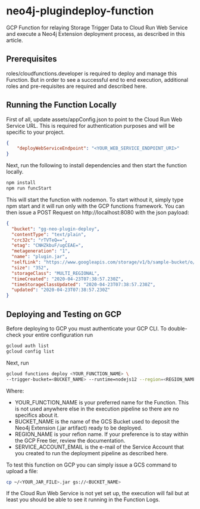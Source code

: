 # neo4j-plugindeploy-function
GCP Function for relaying Storage Trigger Data to Cloud Run Web Service and execute a Neo4j Extension deployment process, as described in this article.
## Prerequisites
roles/cloudfunctions.developer is required to deploy and manage this Function. But in order to see a successful end to end execution, additional roles and pre-requisites are required and described here. 
## Running the Function Locally
First of all, update assets/appConfig.json to point to the Cloud Run Web Service URL. This is required for authentication purposes and will be specific to your project.
```json
{
    "deployWebServiceEndpoint": "<YOUR_WEB_SERVICE_ENDPOINT_URI>"
}
```
Next, run the following to install dependencies and then start the function locally.
```bash
npm install
npm run funcStart
```
This will start the function with nodemon. To start without it, simply type npm start and it will run only with the GCP functions framework.
You can then issue a POST Request on http://localhost:8080 with the json payload:
```json
{
  "bucket": "gg-neo-plugin-deploy",
  "contentType": "text/plain",
  "crc32c": "rTVTeQ==",
  "etag": "CNHZkbuF/ugCEAE=",
  "metageneration": "1",
  "name": "plugin.jar",
  "selfLink": "https://www.googleapis.com/storage/v1/b/sample-bucket/o/folder/Test.cs",
  "size": "352",
  "storageClass": "MULTI_REGIONAL",
  "timeCreated": "2020-04-23T07:38:57.230Z",
  "timeStorageClassUpdated": "2020-04-23T07:38:57.230Z",
  "updated": "2020-04-23T07:38:57.230Z"
}
```
## Deploying and Testing on GCP
Before deploying to GCP you must authenticate your GCP CLI. To double-check your entire configuration run
```bash
gcloud auth list
gcloud config list
```
Next, run
```bash
gcloud functions deploy <YOUR_FUNCTION_NAME> \
--trigger-bucket=<BUCKET_NAME> --runtime=nodejs12 --region=<REGION_NAME> --service-account=<SERVICE_ACCOUNT_EMAIL>
```
Where:
- YOUR_FUNCTION_NAME is your preferred name for the Function. This is not used anywhere else in the execution pipeline so there are no specifics about it.
- BUCKET_NAME is the name of the GCS Bucket used to deposit the Neo4j Extension (.jar artifact) ready to be deployed.
- REGION_NAME is your refion name. If your preference is to stay within the GCP Free tier, review the documentation.
- SERVICE_ACCOUNT_EMAIL is the e-mail of the Service Account that you created to run the deployment pipeline as described here.

To test this function on GCP you can simply issue a GCS command to upload a file:
```bash
cp ~/<YOUR_JAR_FILE>.jar gs://<BUCKET_NAME>
```
If the Cloud Run Web Service is not yet set up, the execution will fail but at least you should be able to see it running in the Function Logs.
